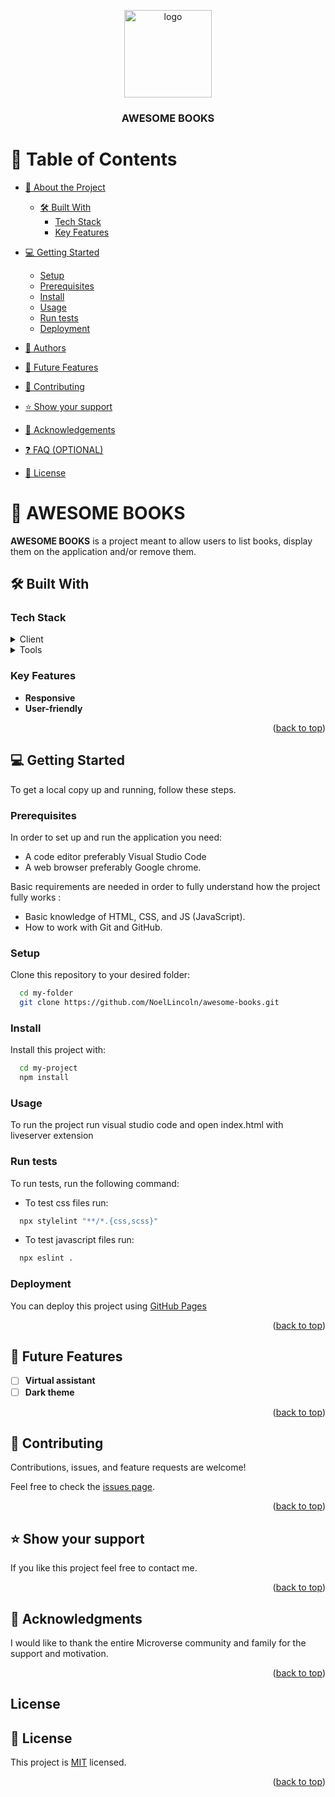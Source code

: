 <a name="readme-top"></a>

<div align="center">
  <!-- You are encouraged to replace this logo with your own! Otherwise you can also remove it. -->
  <img src="assets/images/amannatrustlogo.png" alt="logo" width="140"  height="auto" />
  <br/>

  <h3><b>AWESOME BOOKS</b></h3>

</div>

<!-- TABLE OF CONTENTS -->

# 📗 Table of Contents

- [📖 About the Project](#about-project)

  - [🛠 Built With](#built-with)
    - [Tech Stack](#tech-stack)
    - [Key Features](#key-features)

- [💻 Getting Started](#getting-started)
  - [Setup](#setup)
  - [Prerequisites](#prerequisites)
  - [Install](#install)
  - [Usage](#usage)
  - [Run tests](#run-tests)
  - [Deployment](#deployment)
- [👥 Authors](#authors)
- [🔭 Future Features](#future-features)
- [🤝 Contributing](#contributing)
- [⭐️ Show your support](#support)
- [🙏 Acknowledgements](#acknowledgements)
- [❓ FAQ (OPTIONAL)](#faq)
- [📝 License](#license)

<!-- PROJECT DESCRIPTION -->

# 📖 AWESOME BOOKS <a name="about-project"></a>

**AWESOME BOOKS** is a project meant to allow users to list books, display them on the application and/or remove them.

## 🛠 Built With <a name="built-with"></a>

### Tech Stack <a name="tech-stack"></a>

<details>
  <summary>Client</summary>
  <ul>
    <li>HTML</li>
    <li>CSS</li>
    <li>Javascript</li>
  </ul>
</details>

<details>
  <summary>Tools</summary>
  <ul>
    <li>Visual studio code</li>
  </ul>
</details>

<!-- Features -->

### Key Features <a name="key-features"></a>

- **Responsive**
- **User-friendly**

<p align="right">(<a href="#readme-top">back to top</a>)</p>

<!-- LIVE DEMO -->

<!-- GETTING STARTED -->

## 💻 Getting Started <a name="getting-started"></a>

To get a local copy up and running, follow these steps.

### Prerequisites

In order to set up and run the application you need:

- A code editor preferably Visual Studio Code
- A web browser preferably Google chrome.

Basic requirements are needed in order to fully understand how the project fully works :

- Basic knowledge of HTML, CSS, and JS (JavaScript).
- How to work with Git and GitHub.

### Setup

Clone this repository to your desired folder:

```sh
  cd my-folder
  git clone https://github.com/NoelLincoln/awesome-books.git
```

### Install

Install this project with:

```sh
  cd my-project
  npm install
```

### Usage

To run the project run visual studio code and open index.html with liveserver extension

### Run tests

To run tests, run the following command:

- To test css files run:

```sh
  npx stylelint "**/*.{css,scss}"
```

- To test javascript files run:

```sh
  npx eslint .
```

### Deployment

You can deploy this project using [GitHub Pages](https://pages.github.com/)

<p align="right">(<a href="#readme-top">back to top</a>)</p>

<!-- AUTHORS -->

<!-- FUTURE FEATURES -->

## 🔭 Future Features <a name="future-features"></a>

- [ ] **Virtual assistant**
- [ ] **Dark theme**

<p align="right">(<a href="#readme-top">back to top</a>)</p>

<!-- CONTRIBUTING -->

## 🤝 Contributing <a name="contributing"></a>

Contributions, issues, and feature requests are welcome!

Feel free to check the [issues page](https://github.com/NoelLincoln/awesome-books/issues).

<p align="right">(<a href="#readme-top">back to top</a>)</p>

<!-- SUPPORT -->

## ⭐️ Show your support <a name="support"></a>

If you like this project feel free to contact me.

<p align="right">(<a href="#readme-top">back to top</a>)</p>

<!-- ACKNOWLEDGEMENTS -->

## 🙏 Acknowledgments <a name="acknowledgements"></a>

I would like to thank the entire Microverse community and family for the support and motivation.

<p align="right">(<a href="#readme-top">back to top</a>)</p>

## License

<!-- LICENSE -->

## 📝 License <a name="license"></a>

This project is [MIT](./LICENSE) licensed.

<p align="right">(<a href="#readme-top">back to top</a>)</p>
